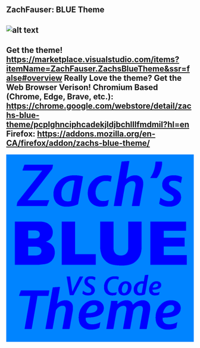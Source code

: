 ZachFauser: BLUE Theme
-
![alt text](https://cdn.discordapp.com/attachments/848558237414326272/889982624993513472/Screen_Shot_2021-09-21_at_5.12.26_PM.png)
-
Get the theme! 
https://marketplace.visualstudio.com/items?itemName=ZachFauser.ZachsBlueTheme&ssr=false#overview
Really Love the theme? Get the Web Browser Verison!
Chromium Based (Chrome, Edge, Brave, etc.): https://chrome.google.com/webstore/detail/zachs-blue-theme/pcplghnciphcadekjldjbchlllfmdmil?hl=en
Firefox: https://addons.mozilla.org/en-CA/firefox/addon/zachs-blue-theme/
-
![alt text](https://github.com/Zfauser/Zachs-BLUE-vs-code/raw/main/icon.png)



